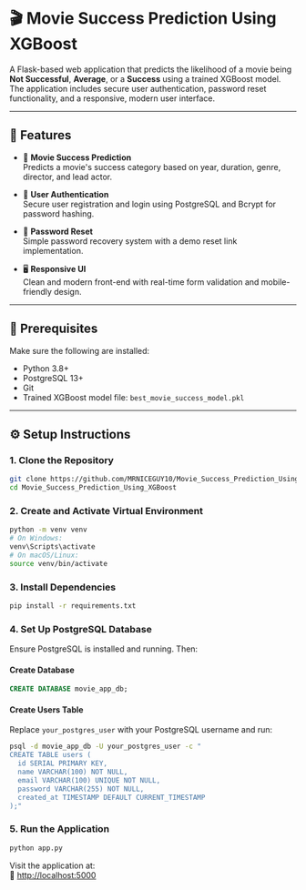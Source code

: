 # 🎬 Movie Success Prediction Using XGBoost

A Flask-based web application that predicts the likelihood of a movie being **Not Successful**, **Average**, or a **Success** using a trained XGBoost model. The application includes secure user authentication, password reset functionality, and a responsive, modern user interface.

---

## 🚀 Features

- 🎥 **Movie Success Prediction**\
  Predicts a movie's success category based on year, duration, genre, director, and lead actor.

- 🔐 **User Authentication**\
  Secure user registration and login using PostgreSQL and Bcrypt for password hashing.

- 🔁 **Password Reset**\
  Simple password recovery system with a demo reset link implementation.

- 🖥️ **Responsive UI**\
  Clean and modern front-end with real-time form validation and mobile-friendly design.

---

## 🧰 Prerequisites

Make sure the following are installed:

- Python 3.8+
- PostgreSQL 13+
- Git
- Trained XGBoost model file: `best_movie_success_model.pkl`

---

## ⚙️ Setup Instructions

### 1. Clone the Repository

```bash
git clone https://github.com/MRNICEGUY10/Movie_Success_Prediction_Using_XGBoost.git
cd Movie_Success_Prediction_Using_XGBoost
```

### 2. Create and Activate Virtual Environment

```bash
python -m venv venv
# On Windows:
venv\Scripts\activate
# On macOS/Linux:
source venv/bin/activate
```

### 3. Install Dependencies

```bash
pip install -r requirements.txt
```

### 4. Set Up PostgreSQL Database

Ensure PostgreSQL is installed and running. Then:

#### Create Database

```sql
CREATE DATABASE movie_app_db;
```

#### Create Users Table

Replace `your_postgres_user` with your PostgreSQL username and run:

```bash
psql -d movie_app_db -U your_postgres_user -c "
CREATE TABLE users (
  id SERIAL PRIMARY KEY,
  name VARCHAR(100) NOT NULL,
  email VARCHAR(100) UNIQUE NOT NULL,
  password VARCHAR(255) NOT NULL,
  created_at TIMESTAMP DEFAULT CURRENT_TIMESTAMP
);"
```

### 5. Run the Application

```bash
python app.py
```

Visit the application at:\
🔗 [http://localhost:5000](http://localhost:5000)
